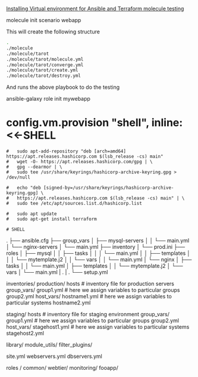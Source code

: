 [ Installing Virtual environment for Ansible and Terraform molecule testing ](./docs/vagrant.md)

molecule init scenario webapp

This will create the following structure

```bash
.
./molecule
./molecule/tarot
./molecule/tarot/molecule.yml
./molecule/tarot/converge.yml
./molecule/tarot/create.yml
./molecule/tarot/destroy.yml
```

And runs the above playbook to do the testing

ansible-galaxy role init mywebapp

# config.vm.provision "shell", inline: <<-SHELL

    #   sudo apt-add-repository "deb [arch=amd64] https://apt.releases.hashicorp.com $(lsb_release -cs) main"
    #   wget -O- https://apt.releases.hashicorp.com/gpg | \
    #   gpg --dearmor | \
    #   sudo tee /usr/share/keyrings/hashicorp-archive-keyring.gpg > /dev/null

    #   echo "deb [signed-by=/usr/share/keyrings/hashicorp-archive-keyring.gpg] \
    #   https://apt.releases.hashicorp.com $(lsb_release -cs) main" | \
    #   sudo tee /etc/apt/sources.list.d/hashicorp.list

    #   sudo apt update
    #   sudo apt-get install terraform

    # SHELL

.
├── ansible.cfg
├── group_vars
│   ├── mysql-servers
│   │   └── main.yml
│   └── nginx-servers
│       └── main.yml
├── inventory
│   └── prod.ini
├── roles
│   ├── mysql
│   │   ├── tasks
│   │   │   └── main.yml
│   │   ├── templates
│   │   │   └── mytemplate.j2
│   │   └── vars
│   │       └── main.yml
│   └── nginx
│       ├── tasks
│       │   └── main.yml
│       ├── templates
│       │   └── mytemplate.j2
│       └── vars
│           └── main.yml
|       .
|       .
└── setup.yml

inventories/
production/
hosts               # inventory file for production servers
group_vars/
group1.yml       # here we assign variables to particular groups
group2.yml
host_vars/
hostname1.yml    # here we assign variables to particular systems
hostname2.yml

staging/
hosts               # inventory file for staging environment
group_vars/
group1.yml       # here we assign variables to particular groups
group2.yml
host_vars/
stagehost1.yml   # here we assign variables to particular systems
stagehost2.yml

library/
module_utils/
filter_plugins/

site.yml
webservers.yml
dbservers.yml

roles /
common/
webtier/
monitoring/
fooapp/
